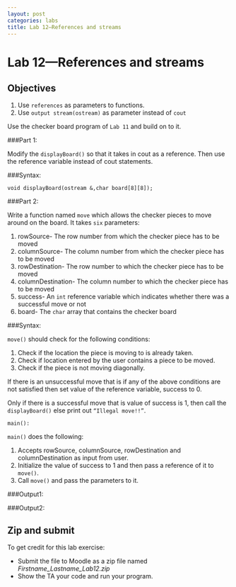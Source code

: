 ```yaml
---
layout: post
categories: labs
title: Lab 12—References and streams
---
```


# Lab 12—References and streams

## Objectives

1.	Use `references` as parameters to functions.
2.	Use `output stream(ostream)` as parameter instead of `cout`

Use the checker board program of `Lab 11` and build on to it.

###Part 1:

Modify the `displayBoard()` so that it takes in cout as a reference. Then use the reference variable instead of cout statements. 

###Syntax:

    void displayBoard(ostream &,char board[8][8]);
    
###Part 2:

Write a function named `move` which allows the checker pieces to move around on the board. It takes `six` parameters:

1. rowSource- The row number from which the checker piece has to be moved
2. columnSource- The column number from which the checker piece has to be moved
3. rowDestination- The row number to which the checker piece has to be moved
4. columnDestination- The column number to which the checker piece has to be moved
5. success- An `int` reference variable which indicates whether there was a successful move or not
6. board- The `char` array that contains the checker board

###Syntax:

<script src="https://gist.github.com/Srinjita/e30618db5d8bcd97f760.js"></script>


`move()` should check for the following conditions:

1. Check if the location the piece is moving to is already taken.
2. Check if location entered by the user contains a piece to be moved.
3. Check if the piece is not moving diagonally.

If there is an unsuccessful move that is if any of the above conditions are not satisfied then set value of the reference variable, success to 0. 

Only if there is a successful move that is value of success is 1, then call the `displayBoard()` else print out `“Illegal move!!”`. 

`main():`

`main()` does the following:

1. Accepts rowSource, columnSource, rowDestination and columnDestination as input from user.
2. Initialize the value of success to 1 and then pass a reference of it to `move()`.
3. Call `move()` and pass the parameters to it.

###Output1:

<script src="https://gist.github.com/Srinjita/9f7f0190b436a8d14116.js"></script>

###Output2:

<script src="https://gist.github.com/Srinjita/cf2c4adf3c8ff75ee93c.js"></script>


## Zip and submit

To get credit for this lab exercise:

- Submit the file to Moodle as a zip file named *Firstname_Lastname_Lab12.zip*
- Show the TA your code and run your program.
